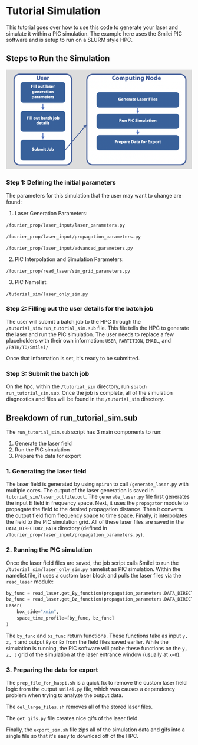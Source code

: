 # Tutorial Simulation 

This tutorial goes over how to use this code to generate your laser and simulate it within a PIC simulation.
The example here uses the Smilei PIC software and is setup to run on a SLURM style HPC.

## Steps to Run the Simulation
![alt text](../simulation_setup.png "Workflow")
### Step 1: Defining the initial parameters
The parameters for this simulation that the user may want to change are found:

1. Laser Generation Parameters:

`/fourier_prop/laser_input/laser_parameters.py`

`/fourier_prop/laser_input/propagation_parameters.py`

`/fourier_prop/laser_input/advanced_parameters.py`

2. PIC Interpolation and Simulation Parameters:

`/fourier_prop/read_laser/sim_grid_parameters.py`

3. PIC Namelist:

`/tutorial_sim/laser_only_sim.py`

### Step 2: Filling out the user details for the batch job
The user will submit a batch job to the HPC through the `/tutorial_sim/run_tutorial_sim.sub` file. This file
tells the HPC to generate the laser and run the PIC simulation. The user needs to replace a few placeholders
with their own information:
`USER`, `PARTITION`, `EMAIL`, and `/PATH/TO/Smilei/`

Once that information is set, it's ready to be submitted.

### Step 3: Submit the batch job
On the hpc, within the `/tutorial_sim` directory, run `sbatch run_tutorial_sim.sub`. Once the job is complete,
all of the simulation diagnostics and files will be found in the `/tutorial_sim` directory.

## Breakdown of run_tutorial_sim.sub
The `run_tutorial_sim.sub` script has 3 main components to run:
1. Generate the laser field
2. Run the PIC simulation
3. Prepare the data for export

### 1. Generating the laser field
The laser field is generated by using `mpirun` to call `/generate_laser.py`
with multiple cores. The output of the laser generation is saved in `tutorial_sim/laser_outfile.out`.
The `generate_laser.py` file first generates the input E field in frequency space.
Next, it uses the `propagator` module to propagate the field to the desired propagation
distance. Then it converts the output field from frequency space to time space. Finally,
it interpolates the field to the PIC simulation grid. All of these laser files are
saved in the `DATA_DIRECTORY_PATH` directory (defined in `/fourier_prop/laser_input/propagation_parameters.py`).

### 2. Running the PIC simulation
Once the laser field files are saved, the job script calls Smilei to run the
`/tutorial_sim/laser_only_sim.py` namelist as  PIC simulation. Within the namelist file,
it uses a custom laser block and pulls the laser files via the `read_laser` module:

```python
by_func = read_laser.get_By_function(propagation_parameters.DATA_DIRECTORY_PATH, sim_grid_parameters)
bz_func = read_laser.get_Bz_function(propagation_parameters.DATA_DIRECTORY_PATH, sim_grid_parameters)
Laser(
    box_side="xmin",
    space_time_profile=[by_func, bz_func]
)
```

The `by_func` and `bz_func` return functions. These functions take as input `y, z, t` and output
`By` or `Bz` from the field files saved earlier. While the simulation is running, the PIC software will probe these functions on the `y, z, t` grid
of the simulation at the laser entrance window (usually at `x=0`). 

### 3. Preparing the data for export
The `prep_file_for_happi.sh` is a quick fix to remove the custom laser field logic from the output `smilei.py`
file, which was causes a dependency problem when trying to analyze the output data.

The `del_large_files.sh` removes all of the stored laser files.

The `get_gifs.py` file creates nice gifs of the laser field.

Finally, the `export_sim.sh` file zips all of the simulation data and gifs into a single file
so that it's easy to download off of the HPC.

